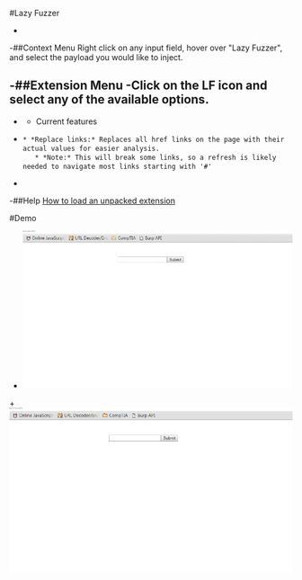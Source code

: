 #Lazy Fuzzer

 -
 -##Context Menu
  Right click on any input field, hover over "Lazy Fuzzer", and select the payload you would like to inject.

 -##Extension Menu
 -Click on the LF icon and select any of the available options.
 -
 -  * Current features
 -     * *Replace links:* Replaces all href links on the page with their actual values for easier analysis.
          * *Note:* This will break some links, so a refresh is likely needed to navigate most links starting with '#'
 -
 -##Help
  <a href="http://superuser.com/questions/247651/how-does-one-install-an-extension-for-chrome-browser-from-the-local-file-system">How to load an unpacked extension</a>

  #Demo

 -  <img src="demo.gif"/>
 +<img src="marketing/demo.gif"/>
